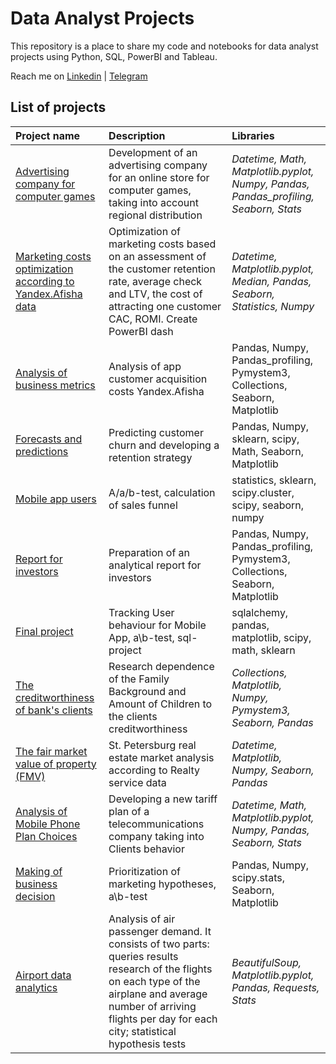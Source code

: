 # Data Analyst Projects

This repository is a place to share my code and notebooks for data analyst projects using Python, SQL, PowerBI and Tableau.

Reach me on [Linkedin](www.linkedin.com/in/valentina-tikhova) | [Telegram](https://t.me/Tikhova_Valentina)


## List of projects

| Project name         | Description               | Libraries          |
| :------------------------| :--------------------- |:----------------------------------|
| [Advertising company for computer games](market_of_games)| Development of an advertising company for an online store for computer games, taking into account regional distribution| *Datetime, Math, Matplotlib.pyplot, Numpy, Pandas, Pandas_profiling, Seaborn, Stats*|
| [Marketing costs optimization according to Yandex.Afisha data](marketing_costs)| Optimization of marketing costs based on an assessment of the customer retention rate, average check and LTV, the cost of attracting one customer CAC, ROMI. Create PowerBI dash | *Datetime, Matplotlib.pyplot, Median, Pandas, Seaborn, Statistics, Numpy*|
|[Analysis of business metrics](analysis_of_bus_metrics)|Analysis of app customer acquisition costs Yandex.Afisha|Pandas, Numpy, Pandas_profiling, Pymystem3, Collections, Seaborn, Matplotlib|
|[Forecasts and predictions](forecasts_and_predictions)|Predicting customer churn and developing a retention strategy|Pandas, Numpy, sklearn, scipy, Math, Seaborn, Matplotlib|
|[Mobile app users](mobile_app_users)|A/a/b-test, calculation of sales funnel |statistics, sklearn, scipy.cluster, scipy, seaborn, numpy|
|[Report for investors](report_for_investors)|Preparation of an analytical report for investors|Pandas, Numpy, Pandas_profiling, Pymystem3, Collections, Seaborn, Matplotlib|
|[Final project](final_project)|Tracking User behaviour for Mobile App, a\b-test, sql-project|sqlalchemy, pandas, matplotlib, scipy, math, sklearn|
| [The creditworthiness of bank's clients](credit_score) | Research dependence of the Family Background and Amount of Children to the clients creditworthiness | *Collections, Matplotlib, Numpy, Pymystem3, Seaborn, Pandas*|
| [The fair market value of property (FMV)](market_price_of_object) | St. Petersburg real estate market analysis according to Realty service data | *Datetime, Matplotlib, Numpy, Seaborn, Pandas*|
| [Analysis of Mobile Phone Plan Choices](tariff_revenue)| Developing a new tariff plan of a telecommunications company taking into Clients behavior| *Datetime, Math, Matplotlib.pyplot, Numpy, Pandas, Seaborn, Stats*|
|[Making of business decision](making_of_bus_decision)|Prioritization of marketing hypotheses, a\b-test|Pandas, Numpy, scipy.stats, Seaborn, Matplotlib|
| [Airport data analytics](airports_analytics)| Analysis of air passenger demand. It consists of two parts: queries results research of the flights on each type of the airplane and average number of arriving flights per day for each city; statistical hypothesis tests| *BeautifulSoup, Matplotlib.pyplot, Pandas, Requests, Stats*|
